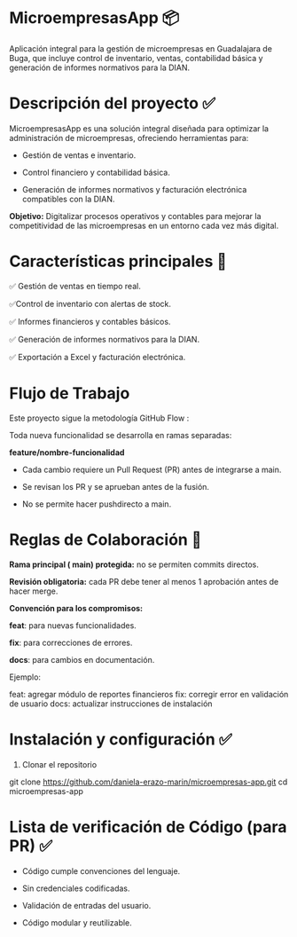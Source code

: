 # MicroempresasApp 📦

Aplicación integral para la gestión de microempresas en Guadalajara de Buga, que incluye control de inventario, ventas, contabilidad básica y generación de informes normativos para la DIAN.


# Descripción del proyecto **✅**

MicroempresasApp es una solución integral diseñada para optimizar la administración de microempresas, ofreciendo herramientas para:

- Gestión de ventas e inventario.

- Control financiero y contabilidad básica.

- Generación de informes normativos y facturación electrónica compatibles con la DIAN.

**Objetivo:** Digitalizar procesos operativos y contables para mejorar la competitividad de las microempresas en un entorno cada vez más digital.


# Características principales 📌

✅ Gestión de ventas en tiempo real.

✅Control de inventario con alertas de stock.

✅ Informes financieros y contables básicos.

✅ Generación de informes normativos para la DIAN.

✅ Exportación a Excel y facturación electrónica.


# Flujo de Trabajo

Este proyecto sigue la metodología GitHub Flow :

Toda nueva funcionalidad se desarrolla en ramas separadas:

**feature/nombre-funcionalidad**

- Cada cambio requiere un Pull Request (PR) antes de integrarse a main.

- Se revisan los PR y se aprueban antes de la fusión.

- No se permite hacer pushdirecto a main.




# Reglas de Colaboración 📜

**Rama principal ( main) protegida:** no se permiten commits directos.

**Revisión obligatoria:** cada PR debe tener al menos 1 aprobación antes de hacer merge.

**Convención para los compromisos:**

**feat**: para nuevas funcionalidades.

**fix**: para correcciones de errores.

**docs**: para cambios en documentación.

Ejemplo:

feat: agregar módulo de reportes financieros
fix: corregir error en validación de usuario
docs: actualizar instrucciones de instalación

# Instalación y configuración ✅
1. Clonar el repositorio

git clone https://github.com/daniela-erazo-marin/microempresas-app.git
cd microempresas-app

# Lista de verificación de Código (para PR) ✅

 - Código cumple convenciones del lenguaje.

-  Sin credenciales codificadas.

-  Validación de entradas del usuario.

-  Código modular y reutilizable.

